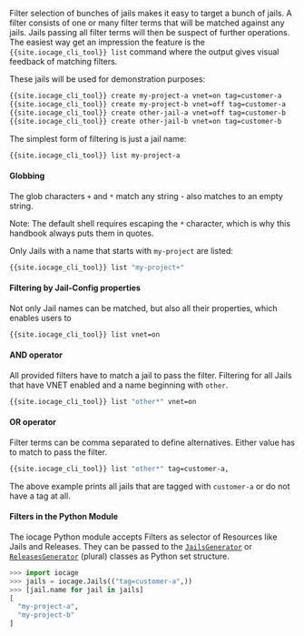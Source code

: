 Filter selection of bunches of jails makes it easy to target a bunch of jails.
A filter consists of one or many filter terms that will be matched against any jails.
Jails passing all filter terms will then be suspect of further operations.
The easiest way get an impression the feature is the `{{site.iocage_cli_tool}} list` command where the output gives visual feedback of matching filters.

These jails will be used for demonstration purposes:

```sh
{{site.iocage_cli_tool}} create my-project-a vnet=on tag=customer-a
{{site.iocage_cli_tool}} create my-project-b vnet=off tag=customer-a
{{site.iocage_cli_tool}} create other-jail-a vnet=off tag=customer-b
{{site.iocage_cli_tool}} create other-jail-b vnet=on tag=customer-b
```

The simplest form of filtering is just a jail name:

```sh
{{site.iocage_cli_tool}} list my-project-a
```

#### Globbing

The glob characters `+` and `*` match any string - also matches to an empty string.

Note: The default shell requires escaping the `*` character, which is why this handbook always puts them in quotes.

Only Jails with a name that starts with `my-project` are listed:

```sh
{{site.iocage_cli_tool}} list "my-project+"
```

#### Filtering by Jail-Config properties

Not only Jail names can be matched, but also all their properties, which enables users to

```sh
{{site.iocage_cli_tool}} list vnet=on
```

#### AND operator

All provided filters have to match a jail to pass the filter.
Filtering for all Jails that have VNET enabled and a name beginning with `other`.

```sh
{{site.iocage_cli_tool}} list "other*" vnet=on
```

#### OR operator

Filter terms can be comma separated to define alternatives.
Either value has to match to pass the filter.

```sh
{{site.iocage_cli_tool}} list "other*" tag=customer-a,
```

The above example prints all jails that are tagged with `customer-a` or do not have a tag at all.

#### Filters in the Python Module

The iocage Python module accepts Filters as selector of Resources like Jails and Releases.
They can be passed to the [`JailsGenerator`](https://iocage.github.io/libiocage/iocage.Jails.html#iocage.Jails.JailsGenerator) or [`ReleasesGenerator`](https://iocage.github.io/libiocage/iocage.Releases.html#iocage.Releases.ReleasesGenerator) (plural) classes as Python set structure.

```python
>>> import iocage
>>> jails = iocage.Jails(("tag=customer-a",))
>>> [jail.name for jail in jails]
[
  "my-project-a",
  "my-project-b"
]
```